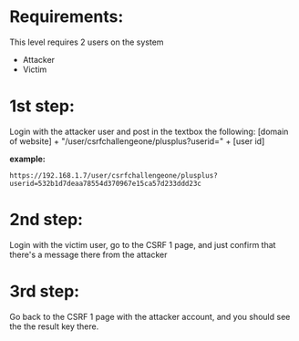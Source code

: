 # Requirements:

This level requires 2 users on the system

* Attacker
* Victim

# 1st step:

Login with the attacker user and post in the textbox the following:
[domain of website] + "/user/csrfchallengeone/plusplus?userid=" + [user id]

**example:**

```https://192.168.1.7/user/csrfchallengeone/plusplus?userid=532b1d7deaa78554d370967e15ca57d233ddd23c```

# 2nd step:

Login with the victim user, go to the CSRF 1 page, and just confirm that there's a message there from the attacker

# 3rd step:

Go back to the CSRF 1 page with the attacker account, and you should see the the result key there.